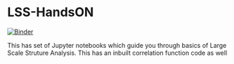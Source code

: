 # LSS-HandsON
[![Binder](https://mybinder.org/badge_logo.svg)](https://mybinder.org/v2/gl/shadaba%2Flss-handson/master)


This has set of Jupyter notebooks which guide you through basics of Large Scale Struture Analysis. This has an inbuilt correlation function code as well
